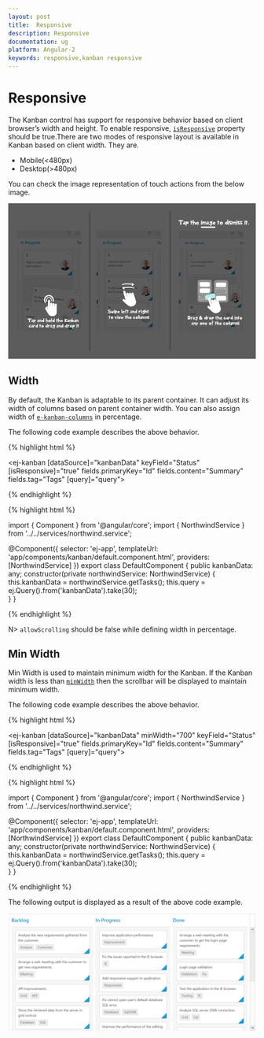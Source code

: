 ```yaml
---
layout: post
title:  Responsive
description: Responsive
documentation: ug
platform: Angular-2
keywords: responsive,kanban responsive
---
```


# Responsive

The Kanban control has support for responsive behavior based on client browser’s width and height. To enable responsive, [`isResponsive`](https://help.syncfusion.com/api/js/ejkanban#members:isresponsive) property should be true.There are two modes of responsive layout is available in Kanban based on client width. They are.

* Mobile(<480px)
* Desktop(>480px)

You can check the image representation of touch actions from the below image.

![](Responsive_images/KanbanOverlayImage.png)

## Width

By default, the Kanban is adaptable to its parent container. It can adjust its width of columns based on parent container width. You can also assign width of [`e-kanban-columns`](https://help.syncfusion.com/api/js/ejkanban#members:columns) in percentage. 

The following code example describes the above behavior.


{% highlight html %}

<ej-kanban [dataSource]="kanbanData" keyField="Status" [isResponsive]="true" fields.primaryKey="Id" fields.content="Summary" fields.tag="Tags" [query]="query">
    <e-kanban-columns>
        <e-kanban-column key="Open" headerText="Backlog" width="10%"></e-kanban-column>
        <e-kanban-column key="InProgress" headerText="In Progress" width="10%"></e-kanban-column>
        <e-kanban-column key="Close" headerText="Done" width="10%"></e-kanban-column>
    </e-kanban-columns>
</ej-kanban>

{% endhighlight %}

{% highlight html %}

import { Component } from '@angular/core';
import { NorthwindService } from '../../services/northwind.service';

@Component({
  selector: 'ej-app',
  templateUrl: 'app/components/kanban/default.component.html',
  providers: [NorthwindService]
})
export class DefaultComponent {
  public kanbanData: any;
    constructor(private northwindService: NorthwindService) {
        this.kanbanData = northwindService.getTasks();
        this.query = ej.Query().from('kanbanData').take(30);       
    }
}

{% endhighlight %}

N> `allowScrolling` should be false while defining width in percentage.

## Min Width

Min Width is used to maintain minimum width for the Kanban. If the Kanban width is less than [`minWidth`](https://help.syncfusion.com/api/js/ejkanban#members:minwidth) then the scrollbar will be displayed to maintain minimum width.

The following code example describes the above behavior.

{% highlight html %}

<ej-kanban [dataSource]="kanbanData" minWidth="700" keyField="Status" [isResponsive]="true" fields.primaryKey="Id" fields.content="Summary" fields.tag="Tags" [query]="query">
    <e-kanban-columns>
        <e-kanban-column key="Open" headerText="Backlog" width="120"></e-kanban-column>
        <e-kanban-column key="InProgress" headerText="In Progress" width="110"></e-kanban-column>
        <e-kanban-column key="Close" headerText="Done" width="110"></e-kanban-column>
    </e-kanban-columns>
</ej-kanban>

{% endhighlight %}

{% highlight html %}

import { Component } from '@angular/core';
import { NorthwindService } from '../../services/northwind.service';

@Component({
  selector: 'ej-app',
  templateUrl: 'app/components/kanban/default.component.html',
  providers: [NorthwindService]
})
export class DefaultComponent {
  public kanbanData: any;
    constructor(private northwindService: NorthwindService) {
        this.kanbanData = northwindService.getTasks();
        this.query = ej.Query().from('kanbanData').take(30);       
    }
}

{% endhighlight %}

The following output is displayed as a result of the above code example.

![](Responsive_images/responsive_img1.png)

